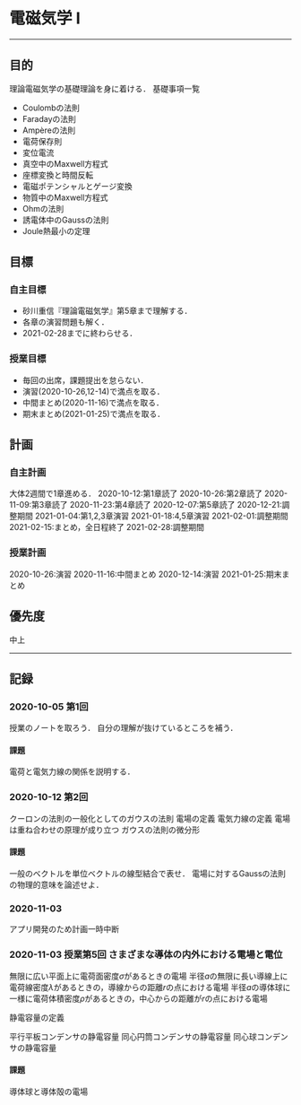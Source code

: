 # 電磁気学 I

***

## 目的

理論電磁気学の基礎理論を身に着ける．
基礎事項一覧

- Coulombの法則
- Faradayの法則
- Ampèreの法則
- 電荷保存則
- 変位電流
- 真空中のMaxwell方程式
- 座標変換と時間反転
- 電磁ポテンシャルとゲージ変換
- 物質中のMaxwell方程式
- Ohmの法則
- 誘電体中のGaussの法則
- Joule熱最小の定理

## 目標

### 自主目標

- 砂川重信『理論電磁気学』第5章まで理解する．
- 各章の演習問題も解く．
- 2021-02-28までに終わらせる．

### 授業目標

- 毎回の出席，課題提出を怠らない．
- 演習(2020-10-26,12-14)で満点を取る．
- 中間まとめ(2020-11-16)で満点を取る．
- 期末まとめ(2021-01-25)で満点を取る．

## 計画

### 自主計画

大体2週間で1章進める．
2020-10-12:第1章読了
2020-10-26:第2章読了
2020-11-09:第3章読了
2020-11-23:第4章読了
2020-12-07:第5章読了
2020-12-21:調整期間
2021-01-04:第1,2,3章演習
2021-01-18:4,5章演習
2021-02-01:調整期間
2021-02-15:まとめ，全日程終了
2021-02-28:調整期間

### 授業計画

2020-10-26:演習
2020-11-16:中間まとめ
2020-12-14:演習
2021-01-25:期末まとめ

## 優先度

中上

***

## 記録

### 2020-10-05 第1回

授業のノートを取ろう．
自分の理解が抜けているところを補う．

#### 課題

電荷と電気力線の関係を説明する．

### 2020-10-12 第2回

クーロンの法則の一般化としてのガウスの法則
電場の定義
電気力線の定義
電場は重ね合わせの原理が成り立つ
ガウスの法則の微分形

#### 課題

一般のベクトルを単位ベクトルの線型結合で表せ．
電場に対するGaussの法則の物理的意味を論述せよ．

### 2020-11-03

アプリ開発のため計画一時中断

### 2020-11-03 授業第5回 さまざまな導体の内外における電場と電位

無限に広い平面上に電荷面密度$\sigma$があるときの電場
半径$a$の無限に長い導線上に電荷線密度$\lambda$があるときの，導線からの距離$r$の点における電場
半径$a$の導体球に一様に電荷体積密度$\rho$があるときの，中心からの距離が$r$の点における電場

静電容量の定義

平行平板コンデンサの静電容量
同心円筒コンデンサの静電容量
同心球コンデンサの静電容量

#### 課題

導体球と導体殻の電場
